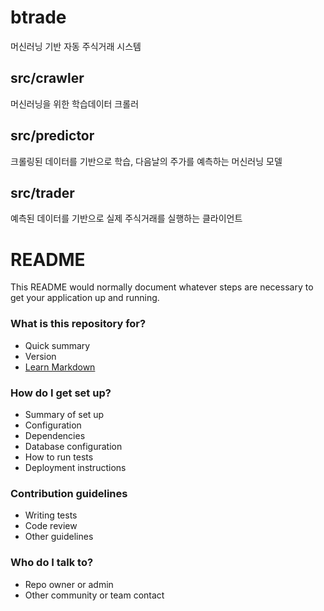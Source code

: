 # btrade
머신러닝 기반 자동 주식거래 시스템

## src/crawler
머신러닝을 위한 학습데이터 크롤러

## src/predictor
크롤링된 데이터를 기반으로 학습, 다음날의 주가를 예측하는 머신러닝 모델

## src/trader
예측된 데이터를 기반으로 실제 주식거래를 실행하는 클라이언트

# README #

This README would normally document whatever steps are necessary to get your application up and running.

### What is this repository for? ###

* Quick summary
* Version
* [Learn Markdown](https://bitbucket.org/tutorials/markdowndemo)

### How do I get set up? ###

* Summary of set up
* Configuration
* Dependencies
* Database configuration
* How to run tests
* Deployment instructions

### Contribution guidelines ###

* Writing tests
* Code review
* Other guidelines

### Who do I talk to? ###

* Repo owner or admin
* Other community or team contact
